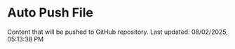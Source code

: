 # Auto Push File

Content that will be pushed to GitHub repository.
Last updated: 08/02/2025, 05:13:38 PM